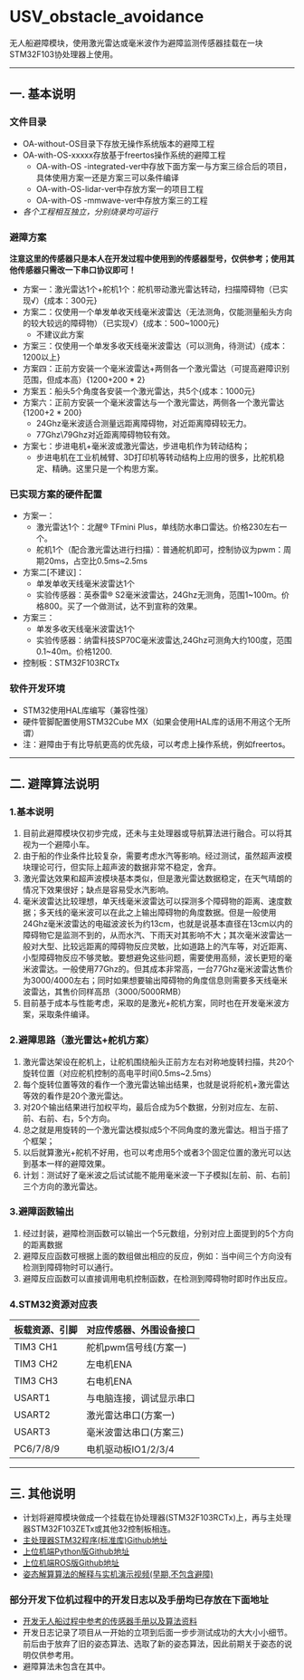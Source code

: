# USV_obstacle_avoidance
无人船避障模块，使用激光雷达或毫米波作为避障监测传感器挂载在一块STM32F103协处理器上使用。

****
##  一. 基本说明
  ### 文件目录
  * OA-without-OS目录下存放无操作系统版本的避障工程
  * OA-with-OS-xxxxx存放基于freertos操作系统的避障工程
    * OA-with-OS -integrated-ver中存放下面方案一与方案三综合后的项目，具体使用方案一还是方案三可以条件编译
    * OA-with-OS-lidar-ver中存放方案一的项目工程
    * OA-with-OS -mmwave-ver中存放方案三的工程
  * *各个工程相互独立，分别烧录均可运行*
  
  
  ### 避障方案
  
  **注意这里的传感器只是本人在开发过程中使用到的传感器型号，仅供参考；使用其他传感器只需改一下串口协议即可！**
  
  * 方案一：激光雷达1个+舵机1个：舵机带动激光雷达转动，扫描障碍物（已实现√）{成本：300元}
  * 方案二：仅使用一个单发单收天线毫米波雷达（无法测角，仅能测量船头方向的较大较远的障碍物）（已实现√）{成本：500~1000元}
      * 不建议此方案
  * 方案三：仅使用一个单发多收天线毫米波雷达（可以测角，待测试）{成本：1200以上}
  * 方案四：正前方安装一个毫米波雷达+两侧各一个激光雷达（可提高避障识别范围，但成本高）{1200+200 * 2}
  * 方案五：船头5个角度各安装一个激光雷达，共5个{成本：1000元}
  * 方案六：正前方安装一个毫米波雷达与一个激光雷达，两侧各一个激光雷达{1200+2 * 200}
      * 24Ghz毫米波适合测量远距离障碍物，对近距离障碍较无力。
      * 77Ghz\79Ghz对近距离障碍物较有效。
  * 方案七：步进电机+毫米波或激光雷达，步进电机作为转动结构；
      * 步进电机在工业机械臂、3D打印机等转动结构上应用的很多，比舵机稳定、精确。这里只是一个构思方案。
  ### 已实现方案的硬件配置
  * 方案一：
    * 激光雷达1个：北醒® TFmini Plus，单线防水串口雷达。价格230左右一个。
    * 舵机1个（配合激光雷达进行扫描）：普通舵机即可，控制协议为pwm：周期20ms，占空比0.5ms~2.5ms
  * 方案二[不建议]：
      * 单发单收天线毫米波雷达1个
      * 实验传感器：英泰雷® S2毫米波雷达，24Ghz无测角，范围1~100m。价格800。买了一个做测试，达不到宣称的效果。
  * 方案三：
      * 单发多收天线毫米波雷达1个
      * 实验传感器：纳雷科技SP70C毫米波雷达,24Ghz可测角大约100度，范围0.1~40m。价格1200.
  * 控制板：STM32F103RCTx
  ### 软件开发环境
  * STM32使用HAL库编写（兼容性强）
  * 硬件管脚配置使用STM32Cube MX（如果会使用HAL库的话用不用这个无所谓）
  * 注：避障由于有比导航更高的优先级，可以考虑上操作系统，例如freertos。
****
## 二. 避障算法说明
  ### 1.基本说明
  1. 目前此避障模块仅初步完成，还未与主处理器或导航算法进行融合。可以将其视为一个避障小车。
  2. 由于船的作业条件比较复杂，需要考虑水汽等影响。经过测试，虽然超声波模块理论可行，但实际上超声波的数据非常不稳定，舍弃。
  3. 激光雷达效果和超声波模块基本类似，但是激光雷达数据稳定，在天气晴朗的情况下效果很好；缺点是容易受水汽影响。
  4. 毫米波雷达比较理想，单天线毫米波雷达可以探测多个障碍物的距离、速度数据；多天线的毫米波可以在此之上输出障碍物的角度数据。但是一般使用24Ghz毫米波雷达的电磁波波长为约13cm，也就是说基本直径在13cm以内的障碍物它是监测不到的，从而水汽、下雨天对其影响不大；其次毫米波雷达一般对大型、比较远距离的障碍物反应灵敏，比如道路上的汽车等，对近距离、小型障碍物反应不够灵敏。要想避免这些问题，需要使用高频，波长更短的毫米波雷达。一般使用77Ghz的。但其成本非常高，一台77Ghz毫米波雷达售价为3000/4000左右；同时如果想要输出障碍物的角度信息则需要多天线毫米波雷达，其售价同样高昂（3000/5000RMB）
  5. 目前基于成本与性能考虑，采取的是激光+舵机方案，同时也在开发毫米波方案，采取条件编译。
  ### 2.避障思路（激光雷达+舵机方案）
  1. 激光雷达架设在舵机上，让舵机围绕船头正前方左右对称地旋转扫描，共20个旋转位置（对应舵机控制的高电平时间0.5ms~2.5ms）
  2. 每个旋转位置等效的看作一个激光雷达输出结果，也就是说将舵机+激光雷达等效的看作是20个激光雷达。
  3. 对20个输出结果进行加权平均，最后合成为5个数据，分别对应左、左前、前、右前、右，5个方向。
  4. 总之就是用旋转的一个激光雷达模拟成5个不同角度的激光雷达。相当于搭了个框架；
  5. 以后就算激光+舵机不好用，也可以考虑用5个或者3个固定位置的激光可以达到基本一样的避障效果。
  6. 计划：测试好了毫米波之后试试能不能用毫米波一下子模拟[左前、前、右前]三个方向的激光雷达。
  ### 3.避障函数输出
  1. 经过封装，避障检测函数可以输出一个5元数组，分别对应上面提到的5个方向的距离数据
  2. 避障反应函数可根据上面的数组做出相应的反应，例如：当中间三个方向没有检测到障碍物时可以通行。
  3. 避障反应函数可以直接调用电机控制函数，在检测到障碍物时即时作出反应。
  ### 4.STM32资源对应表
  |板载资源、引脚|对应传感器、外围设备接口|
  |---|---
  |TIM3 CH1|舵机pwm信号线(方案一)
  |TIM3 CH2|左电机ENA
  |TIM3 CH3|右电机ENA
  |USART1|与电脑连接，调试显示串口
  |USART2|激光雷达串口(方案一)
  |USART3|毫米波雷达串口(方案三)
  |PC6/7/8/9|电机驱动板IO1/2/3/4
  
  ****
## 三. 其他说明
* 计划将避障模块做成一个挂载在协处理器(STM32F103RCTx)上，再与主处理器STM32F103ZETx或其他32控制板相连。  
* [主处理器STM32程序(标准库)Github地址](https://github.com/matreshka15/unmanned-ship-stm32-part)
* [上位机端Python版Github地址](https://github.com/matreshka15/raspberry-pi-USV-program)
* [上位机端ROS版Github地址](https://github.com/matreshka15/ROS-based-unmanned-vehicle-project)
* [姿态解算算法的解释与实机演示视频(早期,不包含避障)](https://zhuanlan.zhihu.com/p/82973264)

### 部分开发下位机过程中的开发日志以及手册均已存放在下面地址
* [开发无人船过程中参考的传感器手册以及算法资料](https://github.com/matreshka15/unmanned-ship-datasheets)
* 开发日志记录了项目从一开始的立项到后面一步步测试成功的大大小小细节。前后由于放弃了旧的姿态算法、选取了新的姿态算法，因此前期关于姿态的说明仅供参考用。
* 避障算法未包含在其中。
